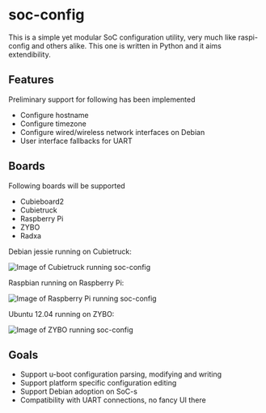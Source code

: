 soc-config
==========

This is a simple yet modular SoC configuration utility, very much like
raspi-config and others alike. This one is written in Python and it aims
extendibility.

Features
--------

Preliminary support for following has been implemented

* Configure hostname
* Configure timezone
* Configure wired/wireless network interfaces on Debian
* User interface fallbacks for UART

Boards
------

Following boards will be supported

* Cubieboard2
* Cubietruck
* Raspberry Pi
* ZYBO
* Radxa

Debian jessie running on Cubietruck:

![Image of Cubietruck running soc-config](http://lauri.vosandi.com/shared/soc-config/mainmenu-cubietruck.png)

Raspbian running on Raspberry Pi:

![Image of Raspberry Pi running soc-config](http://lauri.vosandi.com/shared/soc-config/mainmenu-raspi.png)

Ubuntu 12.04 running on ZYBO:

![Image of ZYBO running soc-config](http://lauri.vosandi.com/shared/soc-config/mainmenu-cubietruck.png)

Goals
-----

* Support u-boot configuration parsing, modifying and writing
* Support platform specific configuration editing
* Support Debian adoption on SoC-s
* Compatibility with UART connections, no fancy UI there
